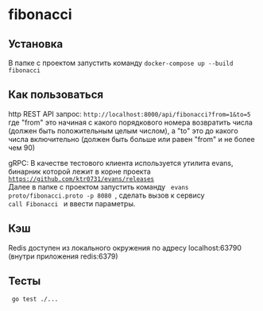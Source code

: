 # fibonacci

## Установка
В папке с проектом запустить команду
<code>docker-compose up --build fibonacci</code>

## Как пользоваться
http REST API запрос: <code>http://localhost:8000/api/fibonacci?from=1&to=5 </code> 
где "from" это начиная с какого порядкового номера возвратить числа (должен быть положительным целым числом),
а "to" это до какого числа включительно (должен быть больше или равен "from" и не более чем 90)

gRPC: В качестве тестового клиента используется утилита evans, бинарник которой лежит в корне проекта
<code> https://github.com/ktr0731/evans/releases </code>
Далее в папке с проектом запустить команду <code> evans proto/fibonacci.proto -p 8080 </code>,
сделать вызов к сервису <code> call Fibonacci </code> и ввести параметры.

## Кэш
Redis доступен из локального окружения по адресу localhost:63790 (внутри приложения redis:6379)

## Тесты
<code> go test ./... </code>